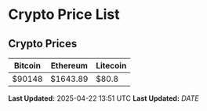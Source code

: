 # Crypto Price List

## Crypto Prices
| Bitcoin | Ethereum | Litecoin |
| ------- | -------- | -------- |
| $90148 | $1643.89 | $80.8 |
**Last Updated:** 2025-04-22 13:51 UTC
**Last Updated:** $DATE$

